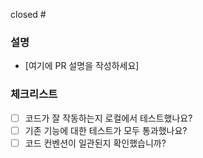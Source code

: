 closed #

### 설명
- [여기에 PR 설명을 작성하세요]

### 체크리스트
- [ ] 코드가 잘 작동하는지 로컬에서 테스트했나요?
- [ ] 기존 기능에 대한 테스트가 모두 통과했나요?
- [ ] 코드 컨벤션이 일관된지 확인했습니까?
